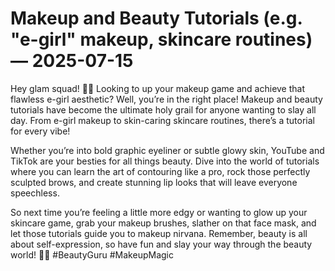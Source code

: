 # Makeup and Beauty Tutorials (e.g. "e-girl" makeup, skincare routines) — 2025-07-15

Hey glam squad! 💄💅 Looking to up your makeup game and achieve that flawless e-girl aesthetic? Well, you’re in the right place! Makeup and beauty tutorials have become the ultimate holy grail for anyone wanting to slay all day. From e-girl makeup to skin-caring skincare routines, there’s a tutorial for every vibe!

Whether you’re into bold graphic eyeliner or subtle glowy skin, YouTube and TikTok are your besties for all things beauty. Dive into the world of tutorials where you can learn the art of contouring like a pro, rock those perfectly sculpted brows, and create stunning lip looks that will leave everyone speechless.

So next time you’re feeling a little more edgy or wanting to glow up your skincare game, grab your makeup brushes, slather on that face mask, and let those tutorials guide you to makeup nirvana. Remember, beauty is all about self-expression, so have fun and slay your way through the beauty world! 💋✨ #BeautyGuru #MakeupMagic